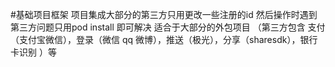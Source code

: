 #基础项目框架
项目集成大部分的第三方只用更改一些注册的id 然后操作时遇到第三方问题只用pod install 即可解决 适合于大部分的外包项目 （第三方包含 支付（支付宝微信），登录（微信 qq 微博），推送（极光），分享（sharesdk），银行卡识别 ）等
